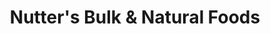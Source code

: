 ---
title: "Nutter's Bulk & Natural Foods"
url: /olds/nutters-bulk-und-natural-foods/
shop: Nahrungsergänzung
---